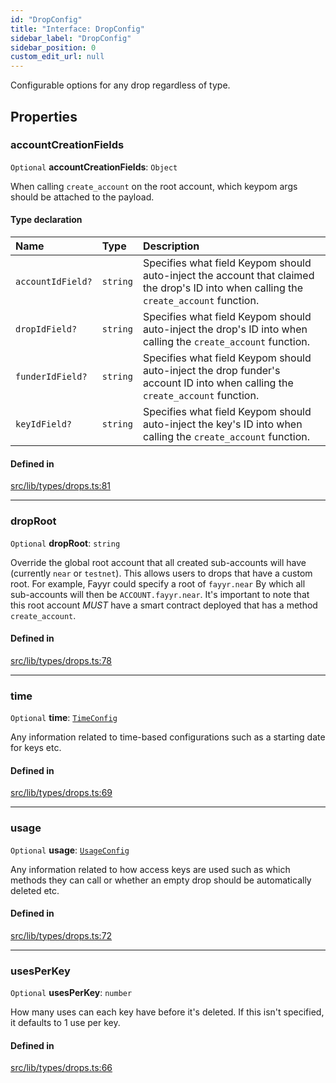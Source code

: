 ```yaml
---
id: "DropConfig"
title: "Interface: DropConfig"
sidebar_label: "DropConfig"
sidebar_position: 0
custom_edit_url: null
---
```


Configurable options for any drop regardless of type.

## Properties

### accountCreationFields

 `Optional` **accountCreationFields**: `Object`

When calling `create_account` on the root account, which keypom args should be attached to the payload.

#### Type declaration

| Name | Type | Description |
| :------ | :------ | :------ |
| `accountIdField?` | `string` | Specifies what field Keypom should auto-inject the account that claimed the drop's ID into when calling the `create_account` function. |
| `dropIdField?` | `string` | Specifies what field Keypom should auto-inject the drop's ID into when calling the `create_account` function. |
| `funderIdField?` | `string` | Specifies what field Keypom should auto-inject the drop funder's account ID into when calling the `create_account` function. |
| `keyIdField?` | `string` | Specifies what field Keypom should auto-inject the key's ID into when calling the `create_account` function. |

#### Defined in

[src/lib/types/drops.ts:81](https://github.com/keypom/keypom-js/blob/6117f24/src/lib/types/drops.ts#L81)

___

### dropRoot

 `Optional` **dropRoot**: `string`

Override the global root account that all created sub-accounts will have (currently `near` or `testnet`). This allows users to drops that have a custom root.
For example, Fayyr could specify a root of `fayyr.near` By which all sub-accounts will then be `ACCOUNT.fayyr.near`. 
It's important to note that this root account *MUST* have a smart contract deployed that has a method `create_account`.

#### Defined in

[src/lib/types/drops.ts:78](https://github.com/keypom/keypom-js/blob/6117f24/src/lib/types/drops.ts#L78)

___

### time

 `Optional` **time**: [`TimeConfig`](TimeConfig.md)

Any information related to time-based configurations such as a starting date for keys etc.

#### Defined in

[src/lib/types/drops.ts:69](https://github.com/keypom/keypom-js/blob/6117f24/src/lib/types/drops.ts#L69)

___

### usage

 `Optional` **usage**: [`UsageConfig`](UsageConfig.md)

Any information related to how access keys are used such as which methods they can call or whether an empty drop should be automatically deleted etc.

#### Defined in

[src/lib/types/drops.ts:72](https://github.com/keypom/keypom-js/blob/6117f24/src/lib/types/drops.ts#L72)

___

### usesPerKey

 `Optional` **usesPerKey**: `number`

How many uses can each key have before it's deleted. If this isn't specified, it defaults to 1 use per key.

#### Defined in

[src/lib/types/drops.ts:66](https://github.com/keypom/keypom-js/blob/6117f24/src/lib/types/drops.ts#L66)
